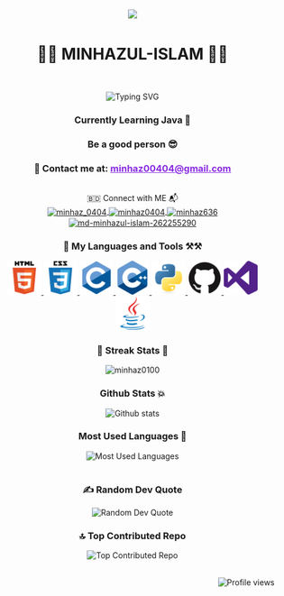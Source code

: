 <h1 align="center">
    <img src="https://readme-typing-svg.herokuapp.com/?font=Righteous&size=35&center=true&vCenter=true&width=500&height=70&duration=4000&lines=%F0%9F%92%99+WELCOME+%F0%9F%92%99+TO+my+profile!+%F0%9F%A5%80;+This+is+MINHAZUL+ISLAM!" />
</h1>

<h1 align="center"><b>👨‍💻 MINHAZUL-ISLAM 👨‍💻</b></h1>
<br>

<p align="center">
  <img src="https://readme-typing-svg.herokuapp.com/?lines=Computer%20Science%20Student;Aspiring%20Software%20Engineer;Always%20Learning%20New%20Things&font=Fira%20Code&center=true&width=440&height=45&color=008000&vCenter=true&size=25" alt="Typing SVG">
</p>

<div align="center">
  <h3>Currently Learning <strong>Java</strong> 📓</h3>
  <h3><strong>Be a good person</strong> 😎</h3>
  <h3>📧 Contact me at: <strong><a href="mailto:minhaz00404@gmail.com" style="color:#8a2be2;">minhaz00404@gmail.com</a></strong></h3>
</div>
<br>

<div align="center">
  🇧🇩 Connect with ME 📬
  <div align="center">
    <a href="https://twitter.com/minhaz_0404" target="_blank">
      <img align="center" src="https://raw.githubusercontent.com/rahuldkjain/github-profile-readme-generator/master/src/images/icons/Social/twitter.svg" alt="minhaz_0404" height="50" width="60" />
    </a>
    <a href="https://www.instagram.com/minhaz0404/" target="_blank">
      <img align="center" src="https://raw.githubusercontent.com/rahuldkjain/github-profile-readme-generator/master/src/images/icons/Social/instagram.svg" alt="minhaz0404" height="50" width="60" />
    </a>
    <a href="https://www.facebook.com/minhaz636/" target="_blank">
      <img align="center" src="https://raw.githubusercontent.com/rahuldkjain/github-profile-readme-generator/master/src/images/icons/Social/facebook.svg" alt="minhaz636" height="50" width="60" />
    </a>
    <a href="https://linkedin.com/in/md-minhazul-islam-262255290" target="_blank">
      <img align="center" src="https://raw.githubusercontent.com/rahuldkjain/github-profile-readme-generator/master/src/images/icons/Social/linked-in-alt.svg" alt="md-minhazul-islam-262255290" height="50" width="60" />
    </a>
  </div>

  <h3>🏅 My Languages and Tools ⚒️⚒️</h3>

  <a href="https://www.w3.org/html/" target="_blank" rel="noreferrer">
    <img src="https://raw.githubusercontent.com/devicons/devicon/master/icons/html5/html5-original-wordmark.svg" alt="html5" width="60" height="60"/>
  </a>
  <a href="https://www.w3schools.com/css/" target="_blank" rel="noreferrer">
    <img src="https://raw.githubusercontent.com/devicons/devicon/master/icons/css3/css3-original-wordmark.svg" alt="css3" width="60" height="60"/>
  </a>
  <a href="https://www.cprogramming.com/" target="_blank" rel="noreferrer">
    <img src="https://raw.githubusercontent.com/devicons/devicon/master/icons/c/c-original.svg" alt="c" width="60" height="60"/>
  </a>
  <a href="https://www.w3schools.com/cpp/" target="_blank" rel="noreferrer">
    <img src="https://raw.githubusercontent.com/devicons/devicon/master/icons/cplusplus/cplusplus-original.svg" alt="cplusplus" width="60" height="60"/>
  </a>
  <a href="https://www.python.org" target="_blank" rel="noreferrer">
    <img src="https://raw.githubusercontent.com/devicons/devicon/master/icons/python/python-original.svg" alt="python" width="60" height="60"/>
  </a>
  <a href="https://github.com" target="_blank" rel="noreferrer">
    <img src="https://raw.githubusercontent.com/devicons/devicon/master/icons/github/github-original.svg" alt="github" width="60" height="60"/>
  </a>
  <a href="https://code.visualstudio.com/" target="_blank" rel="noreferrer">
    <img src="https://raw.githubusercontent.com/devicons/devicon/master/icons/visualstudio/visualstudio-plain.svg" alt="vs-code" width="60" height="60"/>
  </a>
  <a href="https://www.java.com" target="_blank" rel="noreferrer">
    <img src="https://raw.githubusercontent.com/devicons/devicon/master/icons/java/java-original.svg" alt="java" width="60" height="60"/>
  </a>
</div>

<div align="center">
  <h3>🏅 Streak Stats 💫</h3>
  <img src="https://github-readme-streak-stats.herokuapp.com/?user=minhaz0100&theme=aura&border=00ffff" alt="minhaz0100"/>
</div>

<div align="center">
  <h3>Github Stats 💥</h3>
  <img src="https://github-readme-stats.vercel.app/api?username=minhaz0100&show_icons=true&hide=contribs,prs&cache_seconds=86400&theme=aura" alt="Github stats"/>
</div>

<div align="center">
  <h3>Most Used Languages 🌟</h3>
  <img src="https://github-readme-stats.vercel.app/api/top-langs/?username=minhaz0100&theme=aura&hide_border=false&include_all_commits=false&count_private=false&layout=compact" alt="Most Used Languages"/>
</div>
<br>

<div align="center">
  <h3>✍️ Random Dev Quote</h3>
  <img src="https://quotes-github-readme.vercel.app/api?type=horizontal&theme=aura&border=008000" alt="Random Dev Quote"/>
</div>

<div align="center">
  <h3>🔝 Top Contributed Repo</h3>
  <img src="https://github-contributor-stats.vercel.app/api?username=minhaz0100&limit=5&theme=aura&combine_all_yearly_contributions=true" alt="Top Contributed Repo"/>
</div>
<br>

<p align="right">
  <img src="https://komarev.com/ghpvc/?username=minhaz0100&label=Visited&color=8a2be2&style=plastic" alt="Profile views"/>
</p>

